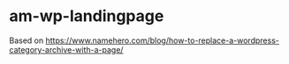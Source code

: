 # am-wp-landingpage

Based on https://www.namehero.com/blog/how-to-replace-a-wordpress-category-archive-with-a-page/